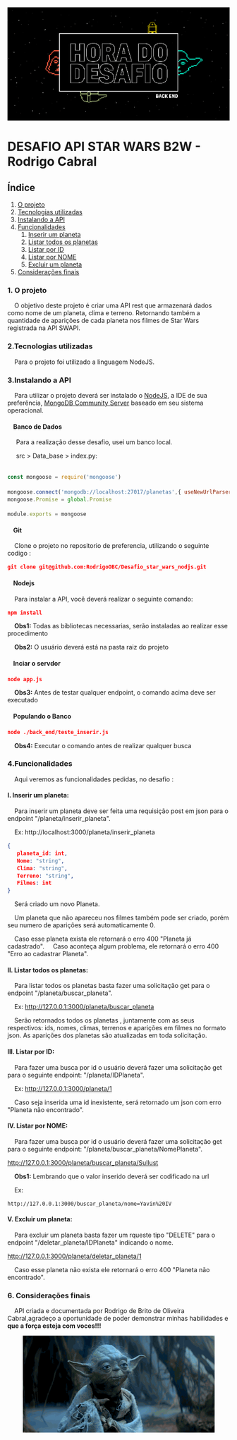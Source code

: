 <div align="center">
  <img src="static/imagens/foto_capa.png"/> 
</div>

# DESAFIO API STAR WARS B2W - Rodrigo Cabral

## Índice

 <ol>
  <li><a href="#Sobre">O projeto</a></li>
  <li><a href="#Tecnologias">Tecnologias utilizadas</a></li>
  <li><a href="#Config">Instalando a API</a></li>
  <li><a href="#Funcionalidades">Funcionalidades</a>
    <ol>
      <li><a href="#Insere">Inserir um planeta</a></li>
      <li><a href="#Lista">Listar todos os planetas</a></li>
      <li><a href="#buscaid">Listar por ID</a></li>
      <li><a href="#buscanome">Listar por NOME</a></li>
      <li><a href="#deleta">Excluir um planeta</a></li>
    </ol>
  </li>
  <li><a href="#final">Considerações finais</a>
 
</ol> 

<dl>
  
### <a name="Sobre">1. O projeto</a> 

&nbsp;&nbsp;&nbsp;&nbsp;O objetivo deste projeto é criar uma API rest que armazenará dados como nome de um planeta, clima e terreno. Retornando também a quantidade de aparições de cada planeta nos filmes de Star Wars registrada na API SWAPI.

### <a name="Tecnologias">2.Tecnologias utilizadas</a> 
&nbsp;&nbsp;&nbsp;&nbsp;Para o projeto foi utilizado a linguagem NodeJS.

### <a name="Config">3.Instalando a API</a>  

&nbsp;&nbsp;&nbsp;&nbsp;Para utilizar o projeto deverá ser instalado o <a href="https://nodejs.org/en/download/">NodeJS</a>, a IDE de sua preferência,
<a href="https://www.mongodb.com/download-center?jmp=nav#community">MongoDB Community Server</a> baseado em seu sistema operacional.
&nbsp;&nbsp;&nbsp;&nbsp;

#### &nbsp;&nbsp;&nbsp;&nbsp;Banco de Dados
&nbsp;&nbsp;&nbsp;&nbsp; Para a realização desse desafio, usei um banco local.

&nbsp;&nbsp;&nbsp;&nbsp; src > Data_base > index.py:

```js

const mongoose = require('mongoose')

mongoose.connect('mongodb://localhost:27017/planetas',{ useNewUrlParser:true})
mongoose.Promise = global.Promise

module.exports = mongoose

```



#### &nbsp;&nbsp;&nbsp;&nbsp;Git
&nbsp;&nbsp;&nbsp;&nbsp;Clone o projeto no repositorio de preferencia, utilizando o seguinte codigo : 
```JSON
git clone git@github.com:RodrigoOBC/Desafio_star_wars_nodjs.git

```
#### &nbsp;&nbsp;&nbsp;&nbsp;Nodejs
&nbsp;&nbsp;&nbsp;&nbsp;Para instalar a API, você deverá realizar o seguinte comando:

```JSON
npm install

```

&nbsp;&nbsp;&nbsp;&nbsp;<b>Obs1:</b> Todas as bibliotecas necessarias, serão instaladas ao realizar esse procedimento  </br>

&nbsp;&nbsp;&nbsp;&nbsp;<b>Obs2:</b> O usuário deverá está na pasta raiz do projeto  </br>

#### &nbsp;&nbsp;&nbsp;&nbsp;Inciar o servdor

```JSON
node app.js

```

&nbsp;&nbsp;&nbsp;&nbsp;<b>Obs3:</b> Antes de testar qualquer endpoint, o comando acima deve ser executado  </br>

#### &nbsp;&nbsp;&nbsp;&nbsp;<b>Populando o Banco</b>


```JSON
node ./back_end/teste_inserir.js

```

&nbsp;&nbsp;&nbsp;&nbsp;<b>Obs4:</b> Executar o comando antes de realizar qualquer busca   </br>


### <a name="Funcionalidades">4.Funcionalidades</a>

&nbsp;&nbsp;&nbsp;&nbsp;Aqui veremos as funcionalidades pedidas, no desafio :

#### <a name="Insere">I. Inserir um planeta:</a>  

&nbsp;&nbsp;&nbsp;&nbsp;Para inserir um planeta deve ser feita uma requisição post em json para o endpoint "/planeta/inserir_planeta".

&nbsp;&nbsp;&nbsp;&nbsp;Ex:
http://localhost:3000/planeta/inserir_planeta
```JSON
{
   planeta_id: int,
   Nome: "string",
   Clima: "string",
   Terreno: "string",
   Filmes: int
}
```
&nbsp;&nbsp;&nbsp;&nbsp;Será criado um novo Planeta.

&nbsp;&nbsp;&nbsp;&nbsp;Um planeta que não apareceu nos filmes também pode ser criado, porém seu numero de aparições será automaticamente 0.

&nbsp;&nbsp;&nbsp;&nbsp;Caso esse planeta exista ele retornará o erro 400 "Planeta já cadastrado".
&nbsp;&nbsp;&nbsp;&nbsp;Caso aconteça algum problema, ele retornará o erro 400 "Erro ao cadastrar Planeta".

#### <a name="Lista">II. Listar todos os planetas:</a>

&nbsp;&nbsp;&nbsp;&nbsp;Para listar todos os planetas basta fazer uma solicitação get para o endpoint "/planeta/buscar_planeta".

&nbsp;&nbsp;&nbsp;&nbsp;Ex:
http://127.0.0.1:3000/planeta/buscar_planeta

&nbsp;&nbsp;&nbsp;&nbsp;Serão retornados todos os planetas , juntamente com as seus respectivos: ids, nomes, climas, terrenos e aparições em filmes no formato json. As aparições dos planetas são atualizadas em toda solicitação.

#### <a name="buscaid">III. Listar por ID:</a>

&nbsp;&nbsp;&nbsp;&nbsp;Para fazer uma busca por id o usuário deverá fazer uma solicitação get para o seguinte endpoint: "/planeta/IDPlaneta". 

&nbsp;&nbsp;&nbsp;&nbsp;Ex:
http://127.0.0.1:3000/planeta/1

&nbsp;&nbsp;&nbsp;&nbsp;Caso seja inserida uma id inexistente, será retornado um json com erro "Planeta não encontrado". 

#### <a name="buscanome">IV. Listar por NOME:</a>

&nbsp;&nbsp;&nbsp;&nbsp;Para fazer uma busca por id o usuário deverá fazer uma solicitação get para o seguinte endpoint: "/planeta/buscar_planeta/NomePlaneta".

http://127.0.0.1:3000/planeta/buscar_planeta/Sullust

&nbsp;&nbsp;&nbsp;&nbsp;<b>Obs1:</b> Lembrando que o valor inserido deverá ser codificado na url  </br>

&nbsp;&nbsp;&nbsp;&nbsp;Ex:
```
http://127.0.0.1:3000/buscar_planeta/nome=Yavin%20IV
```

#### <a name="deleta">V. Excluir um planeta:</a>

&nbsp;&nbsp;&nbsp;&nbsp;Para excluir um planeta basta fazer um rqueste tipo "DELETE" para o endpoint "/deletar_planeta/IDPlaneta" indicando o nome.

http://127.0.0.1:3000/planeta/deletar_planeta/1


&nbsp;&nbsp;&nbsp;&nbsp;Caso esse planeta não exista ele retornará o erro 400 "Planeta não encontrado".

### <a name="final">6. Considerações finais</a>

&nbsp;&nbsp;&nbsp;&nbsp;API criada e documentada por Rodrigo de Brito de Oliveira Cabral,agradeço a oportunidade de poder demonstrar minhas habilidades  e <b>que a força esteja com voces!!!</b>

<div align="center">
  <img src="static/imagens/Mestre_yoda.gif"/> 
</div>